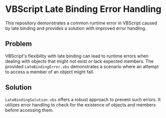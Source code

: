 # VBScript Late Binding Error Handling

This repository demonstrates a common runtime error in VBScript caused by late binding and provides a solution with improved error handling.

## Problem

VBScript's flexibility with late binding can lead to runtime errors when dealing with objects that might not exist or lack expected members.  The provided `LateBindingError.vbs` demonstrates a scenario where an attempt to access a member of an object might fail.

## Solution

`LateBindingSolution.vbs` offers a robust approach to prevent such errors. It utilizes error handling to check for the existence of objects and members before accessing them. 
